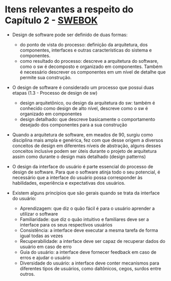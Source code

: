# Itens relevantes a respeito do Capítulo 2 - [SWEBOK](https://ieeecs-media.computer.org/media/education/swebok/swebok-v3.pdf)

- Design de software pode ser definido de duas formas:
  - do ponto de vista do processo: definição da arquitetura, dos componentes, interfaces e outras características do sistema e componentes.
  - como resultado do processo: descreve a arquitetura do software, como o sw é decomposto e organizado em componentes. Também é necessário descrever os componentes em um nível de detalhe que permite sua construção.
 
- O design de software é considerado um processo que possui duas etapas (1.3 - Processo de design de sw)
  - design arquitetônico, ou design da arquitetura do sw: também é conhecido como design de alto nível, descreve como o sw é organizado em componentes
  - design detalhado: que descreve basicamente o comportamento desejado dos componentes para a sua construção
  
- Quando a arquitetura de software, em meados de 90, surgiu como disciplina mais ampla e genérica, fez com que desse origem a diversos conceitos de design em diferentes níveis de abstração, alguns desses conceitos inclusive podem ser úteis durante o projeto de arquitetura assim como durante o design mais detalhado (design patterns)

- O design da interface do usuário é parte essencial do processo de design de software. Para que o software atinja todo o seu potencial, é necessário que a interface do usuário possa corresponder às habilidades, experiência e expectativas dos usuários.

- Existem alguns princípios que são gerais quando se trata da interface do usuário:
  - Aprendizagem: que diz o quão fácil é para o usuário aprender a utilizar o software
  - Familiaridade: que diz o quão intuitivo e familiares deve ser a interface para os seus respectivos usuários
  - Consistência: a interface deve executar a mesma tarefa de forma igual todas as vezes
  - Recuperabilidade: a interface deve ser capaz de recuperar dados do usuário em caso de erro
  - Guia do usuário: a interface deve fornecer feedback em caso de erros e ajudar o usuário
  - Diversidade do usuário: a interface deve conter mecanismos para diferentes tipos de usuários, como daltônicos, cegos, surdos entre outros.
